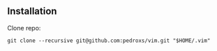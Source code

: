 Installation
------------

Clone repo:

`git clone --recursive git@github.com:pedroxs/vim.git "$HOME/.vim"`

